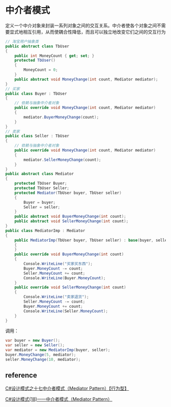 # 中介者模式

定义一个中介对象来封装一系列对象之间的交互关系。中介者使各个对象之间不需要显式地相互引用，从而使耦合性降低，而且可以独立地改变它们之间的交互行为

```csharp
// 淘宝用户抽象类
public abstract class TbUser
{
    public int MoneyCount { get; set; }
    protected TbUser()
    {
        MoneyCount = 0;
    }
    public abstract void MoneyChange(int count, Mediator mediator);
}
// 买家
public class Buyer : TbUser
{
    // 依赖与抽象中介者对象
    public override void MoneyChange(int count, Mediator mediator)
    {
        mediator.BuyerMoneyChange(count);
    }
}
// 卖家
public class Seller : TbUser
{
    // 依赖与抽象中介者对象
    public override void MoneyChange(int count, Mediator mediator)
    {
        mediator.SellerMoneyChange(count);
    }
}
public abstract class Mediator
{
    protected TbUser Buyer;
    protected TbUser Seller;
    protected Mediator(TbUser buyer, TbUser seller)
    {
        Buyer = buyer;
        Seller = seller;
    }
    public abstract void BuyerMoneyChange(int count);
    public abstract void SellerMoneyChange(int count);
}
public class MediatorImp : Mediator
{
    public MediatorImp(TbUser buyer, TbUser seller) : base(buyer, seller)
    {
    }
    public override void BuyerMoneyChange(int count)
    {
        Console.WriteLine("买家买东西");
        Buyer.MoneyCount -= count;
        Seller.MoneyCount += count;
        Console.WriteLine(Buyer.MoneyCount);
    }
    public override void SellerMoneyChange(int count)
    {
        Console.WriteLine("卖家退货");
        Seller.MoneyCount -= count;
        Buyer.MoneyCount += count;
        Console.WriteLine(Seller.MoneyCount);
    }
}
```

调用：

```csharp
var buyer = new Buyer();
var seller = new Seller();
var mediator = new MediatorImp(buyer, seller);
buyer.MoneyChange(5, mediator);
seller.MoneyChange(10, mediator);
```

## reference

[C#设计模式之十七中介者模式（Mediator Pattern）【行为型】](http://www.cnblogs.com/PatrickLiu/p/7966240.html)

[C#设计模式(18)——中介者模式（Mediator Pattern）](http://www.cnblogs.com/zhili/p/MediatorPattern.html)
